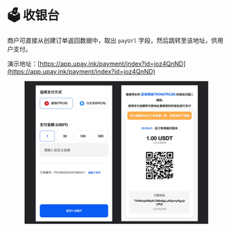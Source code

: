 # 🗳️ 收银台

商户可直接从创建订单返回数据中，取出 `payUrl` 字段，然后跳转至该地址，供用户支付。

演示地址：[https://app.upay.ink/payment/index?id=joz4QnND](https://app.upay.ink/payment/index?id=joz4QnND)



<figure><img src="../.gitbook/assets/en.png" alt=""><figcaption></figcaption></figure>
